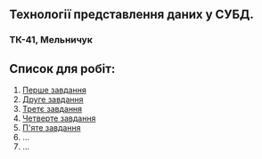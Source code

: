 ## Технології представлення даних у СУБД.
### ТК-41, Мельничук
## Список для робіт:
1. [Перше завдання](lab_1/)
2. [Друге завдання](lab_2/)
3. [Третє завдання](lab_3/)
4. [Четверте завдання](lab_4/)
5. [П'яте завдання](lab_5/)
6. ...
7. ...
